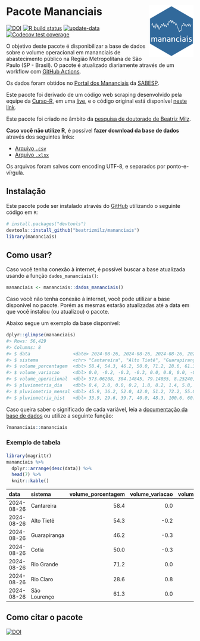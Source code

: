 
<!-- README.md is generated from README.Rmd. Please edit that file -->

# Pacote Mananciais <img src="man/figures/hexlogo.png" align="right" width = "120px"/>

<!-- badges: start -->

[![DOI](https://zenodo.org/badge/DOI/10.5281/zenodo.4733056.svg)](https://doi.org/10.5281/zenodo.4733056)
[![R build
status](https://github.com/beatrizmilz/mananciais/workflows/R-CMD-check/badge.svg)](https://github.com/beatrizmilz/mananciais/actions)
[![update-data](https://github.com/beatrizmilz/mananciais/actions/workflows/2-update_data.yaml/badge.svg)](https://github.com/beatrizmilz/mananciais/actions/workflows/2-update_data.yaml)
[![Codecov test
coverage](https://codecov.io/gh/beatrizmilz/mananciais/branch/master/graph/badge.svg)](https://codecov.io/gh/beatrizmilz/mananciais?branch=master)
<!-- badges: end -->

O objetivo deste pacote é disponibilizar a base de dados sobre o volume
operacional em mananciais de abastecimento público na Região
Metropolitana de São Paulo (SP - Brasil). O pacote é atualizado
diariamente através de um workflow com [GitHub
Actions](https://github.com/beatrizmilz/mananciais/actions).

Os dados foram obtidos no [Portal dos
Mananciais](http://mananciais.sabesp.com.br/Situacao) da
[SABESP](http://site.sabesp.com.br/site/Default.aspx).

Este pacote foi derivado de um código web scraping desenvolvido pela
equipe da [Curso-R](https://www.curso-r.com/), em uma
[live](https://youtu.be/jvZIxrMmOcQ), e o código original está
disponível [neste
link](https://github.com/curso-r/lives/blob/master/drafts/20200730_scraper_sabesp.R).

Este pacote foi criado no âmbito da [pesquisa de doutorado de Beatriz
Milz](https://beatrizmilz.github.io/tese/).

**Caso você não utilize R**, é possível **fazer download da base de
dados** através dos seguintes links:

- [Arquivo
  `.csv`](https://github.com/beatrizmilz/mananciais/raw/master/inst/extdata/mananciais.csv)
- [Arquivo
  `.xlsx`](https://github.com/beatrizmilz/mananciais/blob/master/inst/extdata/mananciais.xlsx?raw=true)

Os arquivos foram salvos com encoding UTF-8, e separados por
ponto-e-vírgula.

## Instalação

Este pacote pode ser instalado através do [GitHub](https://github.com/)
utilizando o seguinte código em `R`:

``` r
# install.packages("devtools")
devtools::install_github("beatrizmilz/mananciais")
library(mananciais)
```

## Como usar?

Caso você tenha conexão à internet, é possível buscar a base atualizada
usando a função `dados_mananciais()`:

``` r
mananciais <- mananciais::dados_mananciais() 
```

Caso você não tenha conexão à internet, você pode utilizar a base
disponível no pacote. Porém as mesmas estarão atualizadas até a data em
que você instalou (ou atualizou) o pacote.

Abaixo segue um exemplo da base disponível:

``` r
dplyr::glimpse(mananciais)
#> Rows: 56,429
#> Columns: 8
#> $ data                <date> 2024-08-26, 2024-08-26, 2024-08-26, 2024-08-26, 2…
#> $ sistema             <chr> "Cantareira", "Alto Tietê", "Guarapiranga", "Cotia…
#> $ volume_porcentagem  <dbl> 58.4, 54.3, 46.2, 50.0, 71.2, 28.6, 61.3, 58.4, 54…
#> $ volume_variacao     <dbl> 0.0, -0.2, -0.3, -0.3, 0.0, 0.8, 0.0, -0.2, -0.2, …
#> $ volume_operacional  <dbl> 573.06208, 304.14845, 79.14035, 8.25240, 79.84299,…
#> $ pluviometria_dia    <dbl> 8.4, 2.0, 0.0, 0.2, 1.8, 8.2, 1.4, 5.8, 3.5, 11.0,…
#> $ pluviometria_mensal <dbl> 45.9, 36.2, 52.0, 42.0, 51.2, 72.2, 55.0, 37.5, 34…
#> $ pluviometria_hist   <dbl> 33.9, 29.6, 39.7, 40.0, 48.3, 100.6, 60.8, 33.9, 2…
```

Caso queira saber o significado de cada variável, leia a [documentação
da base de
dados](https://beatrizmilz.github.io/mananciais/reference/mananciais.html)
ou utilize a seguinte função:

``` r
?mananciais::mananciais
```

### Exemplo de tabela

``` r
library(magrittr)
mananciais %>% 
  dplyr::arrange(desc(data)) %>% 
  head(7) %>%
  knitr::kable()
```

| data       | sistema      | volume_porcentagem | volume_variacao | volume_operacional | pluviometria_dia | pluviometria_mensal | pluviometria_hist |
|:-----------|:-------------|-------------------:|----------------:|-------------------:|-----------------:|--------------------:|------------------:|
| 2024-08-26 | Cantareira   |               58.4 |             0.0 |          573.06208 |              8.4 |                45.9 |              33.9 |
| 2024-08-26 | Alto Tietê   |               54.3 |            -0.2 |          304.14845 |              2.0 |                36.2 |              29.6 |
| 2024-08-26 | Guarapiranga |               46.2 |            -0.3 |           79.14035 |              0.0 |                52.0 |              39.7 |
| 2024-08-26 | Cotia        |               50.0 |            -0.3 |            8.25240 |              0.2 |                42.0 |              40.0 |
| 2024-08-26 | Rio Grande   |               71.2 |             0.0 |           79.84299 |              1.8 |                51.2 |              48.3 |
| 2024-08-26 | Rio Claro    |               28.6 |             0.8 |            3.91393 |              8.2 |                72.2 |             100.6 |
| 2024-08-26 | São Lourenço |               61.3 |             0.0 |           54.46237 |              1.4 |                55.0 |              60.8 |

## Como citar o pacote

[![DOI](https://zenodo.org/badge/DOI/10.5281/zenodo.4733056.svg)](https://doi.org/10.5281/zenodo.4733056)
